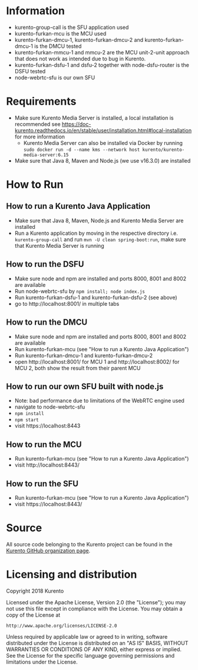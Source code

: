 [comment]: <> ([![License badge]&#40;https://img.shields.io/badge/license-Apache2-orange.svg&#41;]&#40;http://www.apache.org/licenses/LICENSE-2.0&#41;)

[comment]: <> ([![Documentation badge]&#40;https://readthedocs.org/projects/fiware-orion/badge/?version=latest&#41;]&#40;https://doc-kurento.readthedocs.io&#41;)

[comment]: <> ([![Docker badge]&#40;https://img.shields.io/docker/pulls/fiware/orion.svg&#41;]&#40;https://hub.docker.com/r/fiware/stream-oriented-kurento/&#41;)

[comment]: <> ([![Support badge]&#40; https://img.shields.io/badge/support-sof-yellowgreen.svg&#41;]&#40;https://stackoverflow.com/questions/tagged/kurento&#41;)

[comment]: <> ([![][KurentoImage]][Kurento])

[comment]: <> (Copyright 2018 [Kurento]. Licensed under [Apache 2.0 License].)

[Kurento]: https://kurento.org
[KurentoImage]: https://secure.gravatar.com/avatar/21a2a12c56b2a91c8918d5779f1778bf?s=120
[Apache 2.0 License]: http://www.apache.org/licenses/LICENSE-2.0

# Information
- kurento-group-call is the SFU application used
- kurento-furkan-mcu is the MCU used
- kurento-furkan-dmcu-1, kurento-furkan-dmcu-2 and kurento-furkan-dmcu-1 is the DMCU tested
- kurento-furkan-mmcu-1 and mmcu-2 are the MCU unit-2-unit approach that does not work as intended due to bug in Kurento.
- kurento-furkan-dsfu-1 and dsfu-2 together with node-dsfu-router is the DSFU tested
- node-webrtc-sfu is our own SFU

# Requirements
- Make sure Kurento Media Server is installed, a local installation is recommended see https://doc-kurento.readthedocs.io/en/stable/user/installation.html#local-installation for more information
  - Kurento Media Server can also be installed via Docker by running `sudo docker run -d --name kms --network host kurento/kurento-media-server:6.15`  
- Make sure that Java 8, Maven and Node.js (we use v16.3.0) are installed

# How to Run

## How to run a Kurento Java Application
- Make sure that Java 8, Maven, Node.js and Kurento Media Server are installed
- Run a Kurento application by moving in the respective directory i.e. `kurento-group-call` and run `mvn -U clean spring-boot:run`, make sure that Kurento Media Server is running

## How to run the DSFU
- Make sure node and npm are installed and ports 8000, 8001 and 8002 are available
- Run node-webrtc-sfu by `npm install; node index.js`
- Run kurento-furkan-dsfu-1 and kurento-furkan-dsfu-2 (see above)
- go to http://localhost:8001/ in multiple tabs

## How to run the DMCU
- Make sure node and npm are installed and ports 8000, 8001 and 8002 are available
- Run kurento-furkan-mcu (see "How to run a Kurento Java Application")
- Run kurento-furkan-dmcu-1 and kurento-furkan-dmcu-2
- open http://localhost:8001/ for MCU 1 and http://localhost:8002/ for MCU 2, both show the result from their parent MCU

## How to run our own SFU built with node.js
- Note: bad performance due to limitations of the WebRTC engine used
- navigate to node-webrtc-sfu
- `npm install`
- `npm start`
- visit https://localhost:8443

## How to run the MCU
- Run kurento-furkan-mcu (see "How to run a Kurento Java Application")
- visit http://localhost:8443/

## How to run the SFU
- Run kurento-furkan-mcu (see "How to run a Kurento Java Application")
- visit https://localhost:8443/


[comment]: <> (Kurento Java tutorials)

[comment]: <> (======================)

[comment]: <> (Demo applications that showcase how to use the Kurento Java Client.)



[comment]: <> (About Kurento)

[comment]: <> (=============)

[comment]: <> (Kurento is an open source software project providing a platform suitable for creating modular applications with advanced real-time communication capabilities. For knowing more about Kurento, please visit the Kurento project website: https://www.kurento.org.)

[comment]: <> (Kurento is part of [FIWARE]. For further information on the relationship of FIWARE and Kurento check the [Kurento FIWARE Catalog Entry]. Kurento is also part of the [NUBOMEDIA] research initiative.)

[comment]: <> ([FIWARE]: http://www.fiware.org)

[comment]: <> ([Kurento FIWARE Catalog Entry]: http://catalogue.fiware.org/enablers/stream-oriented-kurento)

[comment]: <> ([NUBOMEDIA]: http://www.nubomedia.eu)



[comment]: <> (Documentation)

[comment]: <> (-------------)

[comment]: <> (The Kurento project provides detailed [documentation] including tutorials, installation and development guides. The [Open API specification], also known as *Kurento Protocol*, is available on [apiary.io].)

[comment]: <> ([documentation]: https://www.kurento.org/documentation)

[comment]: <> ([Open API specification]: http://kurento.github.io/doc-kurento/)

[comment]: <> ([apiary.io]: http://docs.streamoriented.apiary.io/)



[comment]: <> (Useful Links)

[comment]: <> (------------)

[comment]: <> (Usage:)

[comment]: <> (* [Installation Guide]&#40;http://doc-kurento.readthedocs.io/en/stable/user/installation.html&#41;)

[comment]: <> (* [Compilation Guide]&#40;http://doc-kurento.readthedocs.io/en/stable/dev/dev_guide.html#developing-kms&#41;)

[comment]: <> (* [Contribution Guide]&#40;http://doc-kurento.readthedocs.io/en/stable/project/contribute.html&#41;)

[comment]: <> (Issues:)

[comment]: <> (* [Bug Tracker]&#40;https://github.com/Kurento/bugtracker/issues&#41;)

[comment]: <> (* [Support]&#40;http://doc-kurento.readthedocs.io/en/stable/user/support.html&#41;)

[comment]: <> (News:)

[comment]: <> (* [Kurento Blog]&#40;https://www.kurento.org/blog&#41;)

[comment]: <> (* [Google Groups]&#40;https://groups.google.com/forum/#!forum/kurento&#41;)



# Source

All source code belonging to the Kurento project can be found in the [Kurento GitHub organization page].

[Kurento GitHub organization page]: https://github.com/Kurento



# Licensing and distribution

Copyright 2018 Kurento

Licensed under the Apache License, Version 2.0 (the "License");
you may not use this file except in compliance with the License.
You may obtain a copy of the License at

    http://www.apache.org/licenses/LICENSE-2.0

Unless required by applicable law or agreed to in writing, software
distributed under the License is distributed on an "AS IS" BASIS,
WITHOUT WARRANTIES OR CONDITIONS OF ANY KIND, either express or implied.
See the License for the specific language governing permissions and
limitations under the License.
